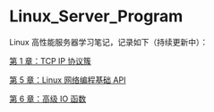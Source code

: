 # Linux_Server_Program

Linux 高性能服务器学习笔记，记录如下（持续更新中）：

[第 1 章：TCP IP 协议簇](chapter1/%E7%AC%AC%201%20%E7%AB%A0%EF%BC%9ATCP%20IP%20%E5%8D%8F%E8%AE%AE%E7%B0%87.md)

[第 5 章：Linux 网络编程基础 API](chapter5/%E7%AC%AC%205%20%E7%AB%A0%EF%BC%9ALinux%20%E7%BD%91%E7%BB%9C%E7%BC%96%E7%A8%8B%E5%9F%BA%E7%A1%80%20API.md)

[第 6 章：高级 IO 函数](chapter6/%E7%AC%AC%206%20%E7%AB%A0%EF%BC%9A%E9%AB%98%E7%BA%A7%20IO%20%E5%87%BD%E6%95%B0.md)